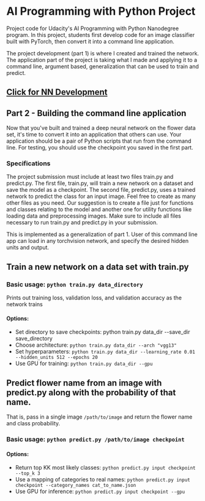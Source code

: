 # AI Programming with Python Project

Project code for Udacity's AI Programming with Python Nanodegree program. In this project, students first develop code for an image classifier built with PyTorch, then convert it into a command line application.

The project development (part 1) is where I created and trained the network.
The application part of the project is taking what I made and applying it to a command line, argument based, generalization that can be used to train and predict.

## [Click for NN Development](http://htmlpreview.github.com/?https://github.com/mkucz95/image_classifier/blob/master/development/Image%20Classifier%20Project.html)

## Part 2 - Building the command line application
Now that you've built and trained a deep neural network on the flower data set, it's time to convert it into an application that others can use. Your application should be a pair of Python scripts that run from the command line. For testing, you should use the checkpoint you saved in the first part.

### Specifications
The project submission must include at least two files train.py and predict.py. The first file, train.py, will train a new network on a dataset and save the model as a checkpoint. The second file, predict.py, uses a trained network to predict the class for an input image. Feel free to create as many other files as you need. Our suggestion is to create a file just for functions and classes relating to the model and another one for utility functions like loading data and preprocessing images. Make sure to include all files necessary to run train.py and predict.py in your submission.

This is implemented as a generalization of part 1. User of this command line app can load in any torchvision network, and specify the desired hidden units and output.

Train a new network on a data set with train.py
------
### Basic usage: `python train.py data_directory`
Prints out training loss, validation loss, and validation accuracy as the network trains
#### Options:
* Set directory to save checkpoints: python train.py data_dir --save_dir save_directory
* Choose architecture: `python train.py data_dir --arch "vgg13"`
* Set hyperparameters: `python train.py data_dir --learning_rate 0.01 --hidden_units 512 --epochs 20`
* Use GPU for training: `python train.py data_dir --gpu`

Predict flower name from an image with predict.py along with the probability of that name.
------
That is, pass in a single image `/path/to/image` and return the flower name and class probability.
### Basic usage: `python predict.py /path/to/image checkpoint`
#### Options:
* Return top KK most likely classes: `python predict.py input checkpoint --top_k 3`
* Use a mapping of categories to real names: `python predict.py input checkpoint --category_names cat_to_name.json`
* Use GPU for inference: `python predict.py input checkpoint --gpu`
